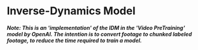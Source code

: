 # Inverse-Dynamics Model
##### Note: This is an 'implementation' of the IDM in the 'Video PreTraining' model by OpenAI. The intention is to convert footage to chunked labeled footage, to reduce the time required to train a model.
